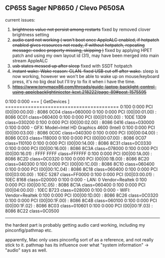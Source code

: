 
## CP65S Sager NP8650 / Clevo P650SA

current issues:

1. ~~brightness value not persist among restarts~~ fixed by removed clover brightness setting
2. ~~audio card not working ( won't boot once AppleALC enabled, if hotpatch enabled gives resources not ready, if without hotpatch, repeating message:  codec property missing, skipping )~~ fixed by applying HPET patch and using my own layout id (31), may have been merged into main stream AppleALC
3. ~~usb states messed up after sleep~~ fixed with SSDT hotpatch
4. ~~instant wake: Wake reason: GLAN. fixed USB cut off after wake.~~
sleep is now working, however we won't be able to wake up on mouse/keyboard press, it's no big deal but I'll try to fix it when i have the time.
5. ~~https://www.tonymacx86.com/threads/guide-laptop-backlight-control-using-applebacklightinjector-kext.218222/page-89#post-1575595~~

0:100  0:000  === [ GetDevices ] ========================================
0:100  0:000  PCI (00|00:00.00) : 8086 0C04 class=060000
0:100  0:000  PCI (00|00:01.00) : 8086 0C01 class=060400
0:100  0:000  PCI (00|01:00.00) : 10DE 13D9 class=030200
0:100  0:000  PCI (00|00:02.00) : 8086 0416 class=030000
0:100  0:000   - GFX: Model=Intel HD Graphics 4600 (Intel)
0:100  0:000  PCI (00|00:03.00) : 8086 0C0C class=040300
0:100  0:000  PCI (00|00:04.00) : 8086 0C03 class=118000
0:100  0:000  PCI (00|00:07.00) : 8086 0C07 class=110100
0:100  0:000  PCI (00|00:14.00) : 8086 8C31 class=0C0330
0:100  0:000  PCI (00|00:16.00) : 8086 8C3A class=078000
0:100  0:000  PCI (00|00:16.01) : FFFF FFFF class=FFFFFF
0:100  0:000  PCI (00|00:1A.00) : 8086 8C2D class=0C0320
0:100  0:000  PCI (00|00:1B.00) : 8086 8C20 class=040300
0:100  0:000  PCI (00|00:1C.00) : 8086 8C10 class=060400
0:100  0:000  PCI (00|00:1C.04) : 8086 8C18 class=060400
0:100  0:000  PCI (00|03:00.00) : 10EC 5287 class=FF0000
0:100  0:000  PCI (00|03:00.01) : 10EC 8168 class=020000
0:100  0:000   - LAN: 0 Vendor=Realtek
0:100  0:000  PCI (00|00:1C.05) : 8086 8C1A class=060400
0:100  0:000  PCI (00|04:00.00) : 10EC B723 class=028000
0:100  0:000   - WIFI: Vendor=Realtek
0:100  0:000  PCI (00|00:1D.00) : 8086 8C26 class=0C0320
0:100  0:000  PCI (00|00:1F.00) : 8086 8C4B class=060100
0:100  0:000  PCI (00|00:1F.02) : 8086 8C03 class=010601
0:100  0:000  PCI (00|00:1F.03) : 8086 8C22 class=0C0500


-------
the hardest part is probably getting audio card working, including my pinconfig/pathmap etc.

apparently, Mac only uses pinconfig sort of as a reference, and not really stick to it. pathmap has its influence over what "system information" -> "audio" says as well.


